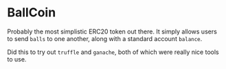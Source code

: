 # BallCoin
Probably the most simplistic ERC20 token out there. It simply allows users to send `balls` to one another, along with a standard account `balance`. 

Did this to try out `truffle` and `ganache`, both of which were really nice tools to use.